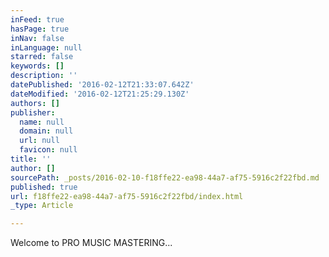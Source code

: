 ```yaml
---
inFeed: true
hasPage: true
inNav: false
inLanguage: null
starred: false
keywords: []
description: ''
datePublished: '2016-02-12T21:33:07.642Z'
dateModified: '2016-02-12T21:25:29.130Z'
authors: []
publisher:
  name: null
  domain: null
  url: null
  favicon: null
title: ''
author: []
sourcePath: _posts/2016-02-10-f18ffe22-ea98-44a7-af75-5916c2f22fbd.md
published: true
url: f18ffe22-ea98-44a7-af75-5916c2f22fbd/index.html
_type: Article

---
```

Welcome to PRO MUSIC MASTERING...